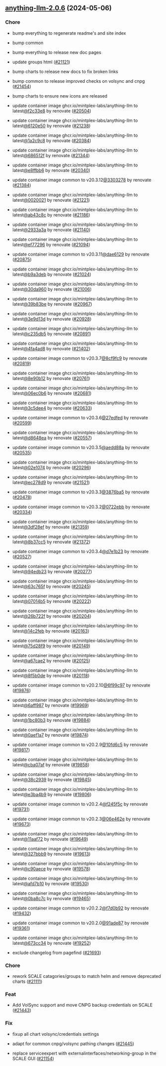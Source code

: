 

## [anything-llm-2.0.6](https://github.com/truecharts/charts/compare/anything-llm-1.3.0...anything-llm-2.0.6) (2024-05-06)

### Chore



- bump everything to regenerate readme's and site index

- bump common

- bump everything to release new doc pages

- update groups html ([#21121](https://github.com/truecharts/charts/issues/21121))

- bump charts to release new docs to fix broken links

- bump common to release improved checks on volsync and cnpg ([#21454](https://github.com/truecharts/charts/issues/21454))

- bump charts to ensure new icons are released

- update container image ghcr.io/mintplex-labs/anything-llm to latest[@f2c33e8](https://github.com/f2c33e8) by renovate ([#20504](https://github.com/truecharts/charts/issues/20504))

- update container image ghcr.io/mintplex-labs/anything-llm to latest[@6120e50](https://github.com/6120e50) by renovate ([#21238](https://github.com/truecharts/charts/issues/21238))

- update container image ghcr.io/mintplex-labs/anything-llm to latest[@1a2c9c8](https://github.com/1a2c9c8) by renovate ([#20384](https://github.com/truecharts/charts/issues/20384))

- update container image ghcr.io/mintplex-labs/anything-llm to latest[@686512f](https://github.com/686512f) by renovate ([#21344](https://github.com/truecharts/charts/issues/21344))

- update container image ghcr.io/mintplex-labs/anything-llm to latest[@e8ffbb6](https://github.com/e8ffbb6) by renovate ([#20340](https://github.com/truecharts/charts/issues/20340))

- update container image common to v20.3.12[@3303278](https://github.com/3303278) by renovate ([#21384](https://github.com/truecharts/charts/issues/21384))

- update container image ghcr.io/mintplex-labs/anything-llm to latest[@0020021](https://github.com/0020021) by renovate ([#21221](https://github.com/truecharts/charts/issues/21221))

- update container image ghcr.io/mintplex-labs/anything-llm to latest[@ab43c8c](https://github.com/ab43c8c) by renovate ([#21186](https://github.com/truecharts/charts/issues/21186))

- update container image ghcr.io/mintplex-labs/anything-llm to latest[@2933a3a](https://github.com/2933a3a) by renovate ([#21140](https://github.com/truecharts/charts/issues/21140))

- update container image ghcr.io/mintplex-labs/anything-llm to latest[@ef77296](https://github.com/ef77296) by renovate ([#21094](https://github.com/truecharts/charts/issues/21094))

- update container image common to v20.3.11[@dae6129](https://github.com/dae6129) by renovate ([#20875](https://github.com/truecharts/charts/issues/20875))

- update container image ghcr.io/mintplex-labs/anything-llm to latest[@b9a3deb](https://github.com/b9a3deb) by renovate ([#21024](https://github.com/truecharts/charts/issues/21024))

- update container image ghcr.io/mintplex-labs/anything-llm to latest[@30da960](https://github.com/30da960) by renovate ([#21006](https://github.com/truecharts/charts/issues/21006))

- update container image ghcr.io/mintplex-labs/anything-llm to latest[@39b83be](https://github.com/39b83be) by renovate ([#20967](https://github.com/truecharts/charts/issues/20967))

- update container image ghcr.io/mintplex-labs/anything-llm to latest[@3e9d13d](https://github.com/3e9d13d) by renovate ([#20928](https://github.com/truecharts/charts/issues/20928))

- update container image ghcr.io/mintplex-labs/anything-llm to latest[@c235db5](https://github.com/c235db5) by renovate ([#20891](https://github.com/truecharts/charts/issues/20891))

- update container image ghcr.io/mintplex-labs/anything-llm to latest[@4fa4ad8](https://github.com/4fa4ad8) by renovate ([#21402](https://github.com/truecharts/charts/issues/21402))

- update container image common to v20.3.7[@8cf9fc9](https://github.com/8cf9fc9) by renovate ([#20819](https://github.com/truecharts/charts/issues/20819))

- update container image ghcr.io/mintplex-labs/anything-llm to latest[@8e90b12](https://github.com/8e90b12) by renovate ([#20761](https://github.com/truecharts/charts/issues/20761))

- update container image ghcr.io/mintplex-labs/anything-llm to latest[@06ec0b6](https://github.com/06ec0b6) by renovate ([#20681](https://github.com/truecharts/charts/issues/20681))

- update container image ghcr.io/mintplex-labs/anything-llm to latest[@3c5dee4](https://github.com/3c5dee4) by renovate ([#20633](https://github.com/truecharts/charts/issues/20633))

- update container image common to v20.3.6[@27edfed](https://github.com/27edfed) by renovate ([#20599](https://github.com/truecharts/charts/issues/20599))

- update container image ghcr.io/mintplex-labs/anything-llm to latest[@d8648ea](https://github.com/d8648ea) by renovate ([#20557](https://github.com/truecharts/charts/issues/20557))

- update container image common to v20.3.5[@aedd88a](https://github.com/aedd88a) by renovate ([#20535](https://github.com/truecharts/charts/issues/20535))

- update container image ghcr.io/mintplex-labs/anything-llm to latest[@02e1074](https://github.com/02e1074) by renovate ([#20296](https://github.com/truecharts/charts/issues/20296))

- update container image ghcr.io/mintplex-labs/anything-llm to latest[@ec278d9](https://github.com/ec278d9) by renovate ([#21521](https://github.com/truecharts/charts/issues/21521))

- update container image common to v20.3.3[@3876ba5](https://github.com/3876ba5) by renovate ([#20478](https://github.com/truecharts/charts/issues/20478))

- update container image common to v20.3.2[@0722ebb](https://github.com/0722ebb) by renovate ([#20334](https://github.com/truecharts/charts/issues/20334))

- update container image ghcr.io/mintplex-labs/anything-llm to latest[@3df28ef](https://github.com/3df28ef) by renovate ([#21359](https://github.com/truecharts/charts/issues/21359))

- update container image ghcr.io/mintplex-labs/anything-llm to latest[@8b37cc5](https://github.com/8b37cc5) by renovate ([#21372](https://github.com/truecharts/charts/issues/21372))

- update container image common to v20.3.4[@d7e1b23](https://github.com/d7e1b23) by renovate ([#20527](https://github.com/truecharts/charts/issues/20527))

- update container image ghcr.io/mintplex-labs/anything-llm to latest[@94edb23](https://github.com/94edb23) by renovate ([#20277](https://github.com/truecharts/charts/issues/20277))

- update container image ghcr.io/mintplex-labs/anything-llm to latest[@63c765f](https://github.com/63c765f) by renovate ([#20245](https://github.com/truecharts/charts/issues/20245))

- update container image ghcr.io/mintplex-labs/anything-llm to latest[@07014b5](https://github.com/07014b5) by renovate ([#20222](https://github.com/truecharts/charts/issues/20222))

- update container image ghcr.io/mintplex-labs/anything-llm to latest[@26b722f](https://github.com/26b722f) by renovate ([#20204](https://github.com/truecharts/charts/issues/20204))

- update container image ghcr.io/mintplex-labs/anything-llm to latest[@14c2feb](https://github.com/14c2feb) by renovate ([#20163](https://github.com/truecharts/charts/issues/20163))

- update container image ghcr.io/mintplex-labs/anything-llm to latest[@75d28f9](https://github.com/75d28f9) by renovate ([#20149](https://github.com/truecharts/charts/issues/20149))

- update container image ghcr.io/mintplex-labs/anything-llm to latest[@a67cae2](https://github.com/a67cae2) by renovate ([#20125](https://github.com/truecharts/charts/issues/20125))

- update container image ghcr.io/mintplex-labs/anything-llm to latest[@8f5b0de](https://github.com/8f5b0de) by renovate ([#20118](https://github.com/truecharts/charts/issues/20118))

- update container image common to v20.2.10[@6f99c97](https://github.com/6f99c97) by renovate ([#19876](https://github.com/truecharts/charts/issues/19876))

- update container image ghcr.io/mintplex-labs/anything-llm to latest[@6aff987](https://github.com/6aff987) by renovate ([#19969](https://github.com/truecharts/charts/issues/19969))

- update container image ghcr.io/mintplex-labs/anything-llm to latest[@1bc80b3](https://github.com/1bc80b3) by renovate ([#19884](https://github.com/truecharts/charts/issues/19884))

- update container image ghcr.io/mintplex-labs/anything-llm to latest[@0aef1a7](https://github.com/0aef1a7) by renovate ([#19874](https://github.com/truecharts/charts/issues/19874))

- update container image common to v20.2.9[@10fd6c5](https://github.com/10fd6c5) by renovate ([#19817](https://github.com/truecharts/charts/issues/19817))

- update container image ghcr.io/mintplex-labs/anything-llm to latest[@cba07af](https://github.com/cba07af) by renovate ([#19858](https://github.com/truecharts/charts/issues/19858))

- update container image ghcr.io/mintplex-labs/anything-llm to latest[@38c2939](https://github.com/38c2939) by renovate ([#19845](https://github.com/truecharts/charts/issues/19845))

- update container image ghcr.io/mintplex-labs/anything-llm to latest[@e3ba4b9](https://github.com/e3ba4b9) by renovate ([#19806](https://github.com/truecharts/charts/issues/19806))

- update container image common to v20.2.4[@f245f5c](https://github.com/f245f5c) by renovate ([#19731](https://github.com/truecharts/charts/issues/19731))

- update container image common to v20.2.3[@06e462e](https://github.com/06e462e) by renovate ([#19673](https://github.com/truecharts/charts/issues/19673))

- update container image ghcr.io/mintplex-labs/anything-llm to latest[@11aaf72](https://github.com/11aaf72) by renovate ([#19649](https://github.com/truecharts/charts/issues/19649))

- update container image ghcr.io/mintplex-labs/anything-llm to latest[@327bbb9](https://github.com/327bbb9) by renovate ([#19613](https://github.com/truecharts/charts/issues/19613))

- update container image ghcr.io/mintplex-labs/anything-llm to latest[@c90aece](https://github.com/c90aece) by renovate ([#19578](https://github.com/truecharts/charts/issues/19578))

- update container image ghcr.io/mintplex-labs/anything-llm to latest[@afd7b10](https://github.com/afd7b10) by renovate ([#19530](https://github.com/truecharts/charts/issues/19530))

- update container image ghcr.io/mintplex-labs/anything-llm to latest[@0ba8c7c](https://github.com/0ba8c7c) by renovate ([#19465](https://github.com/truecharts/charts/issues/19465))

- update container image common to v20.2.2[@f7d0b92](https://github.com/f7d0b92) by renovate ([#19432](https://github.com/truecharts/charts/issues/19432))

- update container image common to v20.2.0[@91ade87](https://github.com/91ade87) by renovate ([#19361](https://github.com/truecharts/charts/issues/19361))

- update container image ghcr.io/mintplex-labs/anything-llm to latest[@673cc34](https://github.com/673cc34) by renovate ([#19252](https://github.com/truecharts/charts/issues/19252))

- exclude changelog from pagefind ([#21693](https://github.com/truecharts/charts/issues/21693))

### Chore



- rework SCALE catagories/groups to match helm and remove deprecated charts ([#21111](https://github.com/truecharts/charts/issues/21111))

### Feat



- Add VolSync support and move CNPG backup credentials on SCALE ([#21443](https://github.com/truecharts/charts/issues/21443))

### Fix



- fixup all chart volsync/credentials settings

- adapt for common cnpg/volsync pathing changes ([#21445](https://github.com/truecharts/charts/issues/21445))

- replace serviceexpert with externalinterfaces/networking-group in the SCALE GUI ([#21154](https://github.com/truecharts/charts/issues/21154))